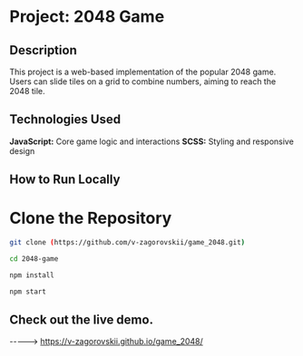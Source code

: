 # Project: 2048 Game
## Description
This project is a web-based implementation of the popular 2048 game. Users can slide tiles on a grid to combine numbers, aiming to reach the 2048 tile.
## Technologies Used
**JavaScript:** Core game logic and interactions
**SCSS:** Styling and responsive design

## How to Run Locally
# Clone the Repository
```bash
git clone (https://github.com/v-zagorovskii/game_2048.git)

cd 2048-game

npm install

npm start

```

## Check out the live demo.
----->  https://v-zagorovskii.github.io/game_2048/
